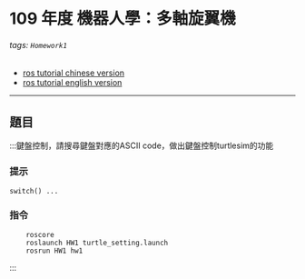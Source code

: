 # 109 年度 機器人學：多軸旋翼機 
###### tags: `Homework1`
* [ros tutorial chinese version](http://wiki.ros.org/cn/ROS/Tutorials)
* [ros tutorial english version](http://wiki.ros.org/ROS/Tutorials)
---
## 題目
:::鍵盤控制，請搜尋鍵盤對應的ASCII code，做出鍵盤控制turtlesim的功能
### 提示
	switch() ...
### 指令
```
	roscore
	roslaunch HW1 turtle_setting.launch
	rosrun HW1 hw1 
```
:::

